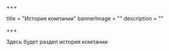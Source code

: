 +++

title = "История компании"
bannerImage = ""
description = ""

+++

Здесь будет раздел история компании